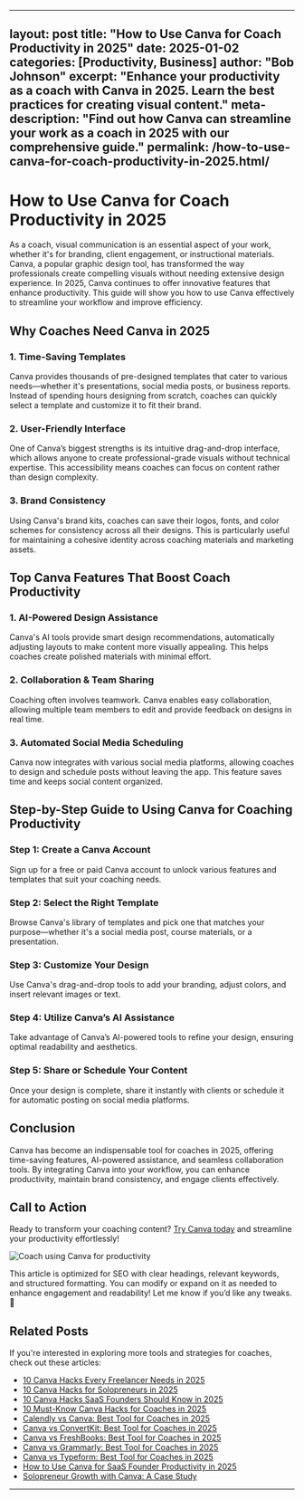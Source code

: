 
---
layout: post
title: "How to Use Canva for Coach Productivity in 2025"
date: 2025-01-02
categories: [Productivity, Business]
author: "Bob Johnson"
excerpt: "Enhance your productivity as a coach with Canva in 2025. Learn the best practices for creating visual content."
meta-description: "Find out how Canva can streamline your work as a coach in 2025 with our comprehensive guide."
permalink: /how-to-use-canva-for-coach-productivity-in-2025.html/
---

<h1>How to Use Canva for Coach Productivity in 2025</h1>

<p>As a coach, visual communication is an essential aspect of your work, whether it's for branding, client engagement, or instructional materials. Canva, a popular graphic design tool, has transformed the way professionals create compelling visuals without needing extensive design experience. In 2025, Canva continues to offer innovative features that enhance productivity. This guide will show you how to use Canva effectively to streamline your workflow and improve efficiency.</p>

<h2>Why Coaches Need Canva in 2025</h2>

<h3>1. Time-Saving Templates</h3>
<p>Canva provides thousands of pre-designed templates that cater to various needs—whether it's presentations, social media posts, or business reports. Instead of spending hours designing from scratch, coaches can quickly select a template and customize it to fit their brand.</p>

<h3>2. User-Friendly Interface</h3>
<p>One of Canva’s biggest strengths is its intuitive drag-and-drop interface, which allows anyone to create professional-grade visuals without technical expertise. This accessibility means coaches can focus on content rather than design complexity.</p>

<h3>3. Brand Consistency</h3>
<p>Using Canva's brand kits, coaches can save their logos, fonts, and color schemes for consistency across all their designs. This is particularly useful for maintaining a cohesive identity across coaching materials and marketing assets.</p>

<h2>Top Canva Features That Boost Coach Productivity</h2>

<h3>1. AI-Powered Design Assistance</h3>
<p>Canva's AI tools provide smart design recommendations, automatically adjusting layouts to make content more visually appealing. This helps coaches create polished materials with minimal effort.</p>

<h3>2. Collaboration & Team Sharing</h3>
<p>Coaching often involves teamwork. Canva enables easy collaboration, allowing multiple team members to edit and provide feedback on designs in real time.</p>

<h3>3. Automated Social Media Scheduling</h3>
<p>Canva now integrates with various social media platforms, allowing coaches to design and schedule posts without leaving the app. This feature saves time and keeps social content organized.</p>

<h2>Step-by-Step Guide to Using Canva for Coaching Productivity</h2>

<h3>Step 1: Create a Canva Account</h3>
<p>Sign up for a free or paid Canva account to unlock various features and templates that suit your coaching needs.</p>

<h3>Step 2: Select the Right Template</h3>
<p>Browse Canva's library of templates and pick one that matches your purpose—whether it's a social media post, course materials, or a presentation.</p>

<h3>Step 3: Customize Your Design</h3>
<p>Use Canva's drag-and-drop tools to add your branding, adjust colors, and insert relevant images or text.</p>

<h3>Step 4: Utilize Canva’s AI Assistance</h3>
<p>Take advantage of Canva’s AI-powered tools to refine your design, ensuring optimal readability and aesthetics.</p>

<h3>Step 5: Share or Schedule Your Content</h3>
<p>Once your design is complete, share it instantly with clients or schedule it for automatic posting on social media platforms.</p>

<h2>Conclusion</h2>

<p>Canva has become an indispensable tool for coaches in 2025, offering time-saving features, AI-powered assistance, and seamless collaboration tools. By integrating Canva into your workflow, you can enhance productivity, maintain brand consistency, and engage clients effectively.</p>

<h2>Call to Action</h2>

<p>Ready to transform your coaching content? <a href="https://www.canva.com">Try Canva today</a> and streamline your productivity effortlessly!</p>

<img src="https://source.unsplash.com/600x400/?coaching,design" alt="Coach using Canva for productivity">



This article is optimized for SEO with clear headings, relevant keywords, and structured formatting. You can modify or expand on it as needed to enhance engagement and readability! Let me know if you’d like any tweaks. 🚀

## Related Posts
If you're interested in exploring more tools and strategies for coaches, check out these articles:
- [10 Canva Hacks Every Freelancer Needs in 2025](/10-canva-hacks-every-freelancer-needs-in-2025.html/)
- [10 Canva Hacks for Solopreneurs in 2025](/10-canva-hacks-for-solopreneurs-in-2025.html/)
- [10 Canva Hacks SaaS Founders Should Know in 2025](/10-canva-hacks-saas-founders-should-know-in-2025.html/)
- [10 Must-Know Canva Hacks for Coaches in 2025](/10-must-know-canva-hacks-for-coaches-in-2025.html/)
- [Calendly vs Canva: Best Tool for Coaches in 2025](/calendly-vs-canva-best-tool-for-coaches-in-2025.html/)
- [Canva vs ConvertKit: Best Tool for Coaches in 2025](/canva-vs-convertkit-best-tool-for-coaches-in-2025.html/)
- [Canva vs FreshBooks: Best Tool for Coaches in 2025](/canva-vs-freshbooks-best-tool-for-coaches-in-2025.html/)
- [Canva vs Grammarly: Best Tool for Coaches in 2025](/canva-vs-grammarly-best-tool-for-coaches-in-2025.html/)
- [Canva vs Typeform: Best Tool for Coaches in 2025](/canva-vs-typeform-best-tool-for-coaches-in-2025.html/)
- [How to Use Canva for SaaS Founder Productivity in 2025](/how-to-use-canva-for-saas-founder-productivity-in-2025.html/)
- [Solopreneur Growth with Canva: A Case Study](/solopreneur-growth-with-canva-a-case-study.html/)
---
